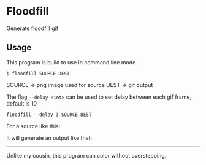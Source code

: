 # Floodfill

Generate floodfill gif

## Usage

This program is build to use in command line mode.

```shell
$ floodfill SOURCE DEST
```
SOURCE → png image used for source
DEST → gif output

The flag `--delay <int>` can be used to set delay between each gif frame,
default is 10

```shell
floodfill --delay 3 SOURCE DEST
```

For a source like this:



It will generate an output like that:


---

Unlike my cousin, this program can color without overstepping.
